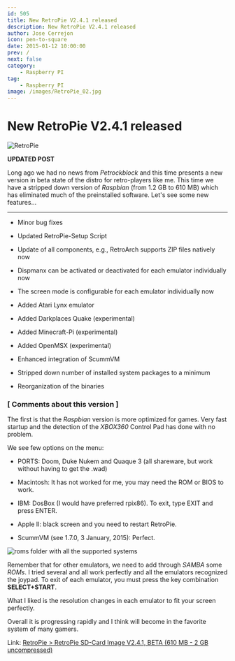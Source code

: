 ```yaml
---
id: 505
title: New RetroPie V2.4.1 released
description: New RetroPie V2.4.1 released
author: Jose Cerrejon
icon: pen-to-square
date: 2015-01-12 10:00:00
prev: /
next: false
category:
    - Raspberry PI
tag:
    - Raspberry PI
image: /images/RetroPie_02.jpg
---
```


# New RetroPie V2.4.1 released

![RetroPie](/images/RetroPie_02.jpg)

**UPDATED POST**

Long ago we had no news from _Petrockblock_ and this time presents a new version in beta state of the distro for retro-players like me. This time we have a stripped down version of _Raspbian_ (from 1.2 GB to 610 MB) which has eliminated much of the preinstalled software. Let's see some new features...

---

-   Minor bug fixes

-   Updated RetroPie-Setup Script

-   Update of all components, e.g., RetroArch supports ZIP files natively now

-   Dispmanx can be activated or deactivated for each emulator individually now

-   The screen mode is configurable for each emulator individually now

-   Added Atari Lynx emulator

-   Added Darkplaces Quake (experimental)

-   Added Minecraft-Pi (experimental)

-   Added OpenMSX (experimental)

-   Enhanced integration of ScummVM

-   Stripped down number of installed system packages to a minimum

-   Reorganization of the binaries

### [ Comments about this version ]

The first is that the _Raspbian_ version is more optimized for games. Very fast startup and the detection of the _XBOX360_ Control Pad has done with no problem.

We see few options on the menu:

-   PORTS: Doom, Duke Nukem and Quaque 3 (all shareware, but work without having to get the .wad)

-   Macintosh: It has not worked for me, you may need the ROM or BIOS to work.

-   IBM: DosBox (I would have preferred rpix86). To exit, type EXIT and press ENTER.

-   Apple II: black screen and you need to restart RetroPie.

-   ScummVM (see 1.7.0, 3 January, 2015): Perfect.

![roms folder with all the supported systems](/images/2015/01/retropie_roms.png "roms folder with all the supported systems")

Remember that for other emulators, we need to add through _SAMBA_ some _ROMs_. I tried several and all work perfectly and all the emulators recognized the joypad. To exit of each emulator, you must press the key combination **SELECT+START**.

What I liked is the resolution changes in each emulator to fit your screen perfectly.

Overall it is progressing rapidly and I think will become in the favorite system of many gamers.

Link: [RetroPie > RetroPie SD-Card Image V2.4.1, BETA (610 MB - 2 GB uncompressed)](https://blog.petrockblock.com/download/retropie-sd-card-image-v2-4-small-beta/)
